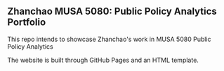 ## Zhanchao MUSA 5080: Public Policy Analytics Portfolio

This repo intends to showcase Zhanchao's work in MUSA 5080 Public Policy Analytics

The website is built through GitHub Pages and an HTML template.

